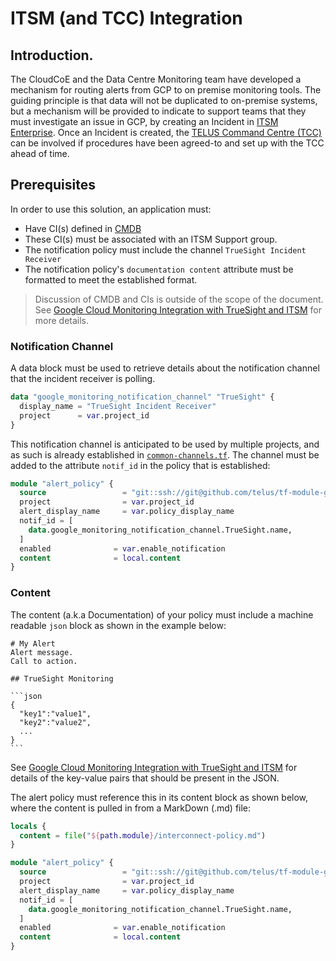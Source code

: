 # ITSM (and TCC) Integration

## Introduction.
The CloudCoE and the Data Centre Monitoring team have developed a mechanism for routing alerts from GCP to on premise monitoring tools. The guiding principle is that data will not be duplicated to on-premise systems, but a mechanism will be provided to indicate to support teams that they must investigate an issue in GCP, by creating an Incident in [ITSM Enterprise](https://go.telus.com/itsm). Once an Incident is created, the [TELUS Command Centre (TCC)](https://go.telus.com/tcc) can be involved if procedures have been agreed-to and set up with the TCC ahead of time.

## Prerequisites
In order to use this solution, an application must:
+ Have CI(s) defined in [CMDB](https://go.telus.com/itsm)
+ These CI(s) must be associated with an ITSM Support group.
+ The notification policy must include the channel `TrueSight Incident Receiver`
+ The notification policy's `documentation content` attribute must be formatted to meet the established format. 

> Discussion of CMDB and CIs is outside of the scope of the document.
> See [Google Cloud Monitoring Integration with TrueSight and ITSM](https://watchtower.tsl.telus.com/docs/bin/view/Main/Service%20Catalog/Event%20Integrations/Google%20Cloud%20Monitoring%20Integration%20with%20TrueSight%20and%20ITSM/)
> for more details.

### Notification Channel

A data block must be used to retrieve details about the notification channel that the incident receiver is polling. 

``` terraform
data "google_monitoring_notification_channel" "TrueSight" {
  display_name = "TrueSight Incident Receiver"
  project      = var.project_id
}
```
This notification channel is anticipated to be used by multiple projects, and as such is already established in [`common-channels.tf`](terraform/policy/common-channels).  The channel must be added to the attribute `notif_id` in the policy that is established:

```terraform
module "alert_policy" {
  source                 = "git::ssh://git@github.com/telus/tf-module-gcp-alert-policy?ref=v0.2.0"
  project                = var.project_id
  alert_display_name     = var.policy_display_name
  notif_id = [
    data.google_monitoring_notification_channel.TrueSight.name,
  ]
  enabled              = var.enable_notification
  content              = local.content
}
```

### Content

The content (a.k.a Documentation) of your policy must include a machine readable `json` block as shown in the example below:
````
# My Alert
Alert message. 
Call to action.

## TrueSight Monitoring

```json
{
  "key1":"value1",
  "key2":"value2",
  ...
}
```
````

See [Google Cloud Monitoring Integration with TrueSight and ITSM](https://watchtower.tsl.telus.com/docs/bin/view/Main/Service%20Catalog/Event%20Integrations/Google%20Cloud%20Monitoring%20Integration%20with%20TrueSight%20and%20ITSM/)
for details of the key-value pairs that should be present in the JSON.

The alert policy must reference this in its content block as shown below, where the content is pulled in from a MarkDown (.md) file:

```terraform
locals {
  content = file("${path.module}/interconnect-policy.md")
}

module "alert_policy" {
  source                 = "git::ssh://git@github.com/telus/tf-module-gcp-alert-policy?ref=v0.2.0"
  project                = var.project_id
  alert_display_name     = var.policy_display_name
  notif_id = [
    data.google_monitoring_notification_channel.TrueSight.name,
  ]
  enabled              = var.enable_notification
  content              = local.content
}
```
<!-- Linkage tool -->
<!-- https://watchtower.tsl.telus.com/cgi-bin/dosql/bppm/ci_impacts -->
<!-- https://watchtower.tsl.telus.com/cgi-bin/dosql/bppm/ci_impacts_stg -->
